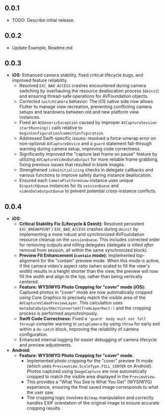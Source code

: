 ## 0.0.1

* TODO: Describe initial release.

## 0.0.2

* Update Example, Readme.md

## 0.0.3

* **iOS:** Enhanced camera stability, fixed critical lifecycle bugs, and improved feature reliability.
    * Resolved `EXC_BAD_ACCESS` crashes encountered during camera switching by overhauling the resource deallocation process (`deinit`) and ensuring thread-safe operations for AVFoundation objects.
    * Corrected `switchCamera` behavior: The iOS native side now allows Flutter to manage view recreation, preventing conflicting camera setups and teardowns between old and new platform view instances.
    * Fixed an `NSGenericException` caused by improper `AVCaptureSession startRunning()` calls relative to `beginConfiguration`/`commitConfiguration`.
    * Addressed Swift-specific issues: resolved a force-unwrap error on non-optional `AVCaptureDevice` and a `guard` statement fall-through warning during camera setup, improving code correctness.
    * Significantly improved the "capture last frame on pause" feature by utilizing `AVCaptureVideoDataOutput` for more reliable frame grabbing, fixing previous issues that resulted in blank images.
    * Strengthened `isDeinitializing` checks in delegate callbacks and various functions to improve safety during instance deallocation.
    * Ensured each `CameraPlatformView` instance uses unique `DispatchQueue` instances for its `sessionQueue` and `videoDataOutputQueue` to prevent potential cross-instance conflicts.

## 0.0.4

* **iOS:**
  * **Critical Stability Fix (Lifecycle & Deinit):** Resolved persistent `EXC_BREAKPOINT` / `EXC_BAD_ACCESS` crashes during `deinit` by implementing a more robust and synchronized AVFoundation resource cleanup on the `sessionQueue`. This includes corrected order for removing outputs and nilling delegates (delegate is nilled *after* removal from session, all within the same synchronized block).
  * **Preview Fit Enhancement (`contain` mode):** Implemented top-alignment for the "contain" preview mode. When this mode is active, if the camera video's aspect ratio (when scaled to fill the view's width) results in a height shorter than the view, the preview will now fill the width and align to the top, rather than being vertically centered.
  * **Feature: WYSIWYG Photo Cropping for "cover" mode (iOS):** Captured photos in "cover" mode are now automatically cropped using Core Graphics to precisely match the visible area of the `AVCaptureVideoPreviewLayer`. This calculation uses `metadataOutputRectConverted(fromLayerRect:)` and the cropping process is performed asynchronously.
  * **Swift Code Correctness:** Fixed a `'guard' body must not fall through` compiler warning in `setupCamera` by using `throw` for early exit within a `do-catch` block, improving the reliability of camera configuration.
  * Enhanced internal logging for easier debugging of camera lifecycle and preview adjustments.
* **Android:**
  * **Feature: WYSIWYG Photo Cropping for "cover" mode.**
    * Implemented photo cropping for the "cover" preview fit mode (which uses `PreviewView.ScaleType.FILL_CENTER` on Android). Photos captured using `ImageCapture` are now automatically cropped to match the visible area displayed in the `PreviewView`.
    * This provides a "What You See Is What You Get" (WYSIWYG) experience, ensuring the final saved image corresponds to what the user saw.
    * The cropping logic involves `Bitmap` manipulation and correctly handles EXIF orientation of the original image to ensure accurate cropping results.